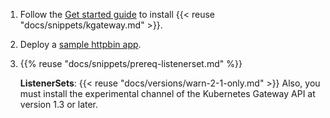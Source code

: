 1. Follow the [Get started guide](/docs/quickstart/) to install {{< reuse "docs/snippets/kgateway.md" >}}.

2. Deploy a [sample httpbin app](/docs/operations/sample-app/).

3. {{% reuse "docs/snippets/prereq-listenerset.md" %}}

   **ListenerSets**: {{< reuse "docs/versions/warn-2-1-only.md" >}} Also, you must install the experimental channel of the Kubernetes Gateway API at version 1.3 or later.